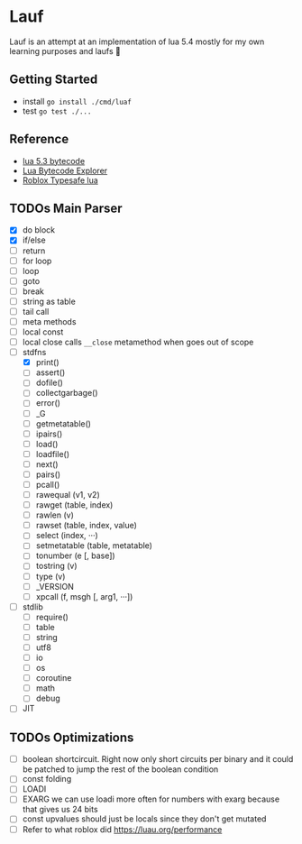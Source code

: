 # Lauf
Lauf is an attempt at an implementation of lua 5.4 mostly for my own learning purposes and laufs 🤠

## Getting Started
- install `go install ./cmd/luaf`
- test `go test ./...`

## Reference
- [lua 5.3 bytecode](https://the-ravi-programming-language.readthedocs.io/en/latest/lua_bytecode_reference.html)
- [Lua Bytecode Explorer](http://luac.nl/)
- [Roblox Typesafe lua](https://luau.org/)

## TODOs Main Parser
- [x] do block
- [x] if/else
- [ ] return
- [ ] for loop
- [ ] loop
- [ ] goto
- [ ] break
- [ ] string as table
- [ ] tail call
- [ ] meta methods
- [ ] local const
- [ ] local close calls `__close` metamethod when goes out of scope
- [ ] stdfns
    - [x] print()
    - [ ] assert()
    - [ ] dofile()
    - [ ] collectgarbage()
    - [ ] error()
    - [ ] \_G
    - [ ] getmetatable()
    - [ ] ipairs()
    - [ ] load()
    - [ ] loadfile()
    - [ ] next()
    - [ ] pairs()
    - [ ] pcall()
    - [ ] rawequal (v1, v2)
    - [ ] rawget (table, index)
    - [ ] rawlen (v)
    - [ ] rawset (table, index, value)
    - [ ] select (index, ···)
    - [ ] setmetatable (table, metatable)
    - [ ] tonumber (e [, base])
    - [ ] tostring (v)
    - [ ] type (v)
    - [ ] \_VERSION
    - [ ] xpcall (f, msgh [, arg1, ···])
- [ ] stdlib
    - [ ] require()
    - [ ] table
    - [ ] string
    - [ ] utf8
    - [ ] io
    - [ ] os
    - [ ] coroutine
    - [ ] math
    - [ ] debug
- [ ] JIT

## TODOs Optimizations
- [ ] boolean shortcircuit. Right now only short circuits per binary and it could
    be patched to jump the rest of the boolean condition
- [ ] const folding
- [ ] LOADI
- [ ] EXARG we can use loadi more often for numbers with exarg because that gives us 24 bits
- [ ] const upvalues should just be locals since they don't get mutated
- [ ] Refer to what roblox did https://luau.org/performance
